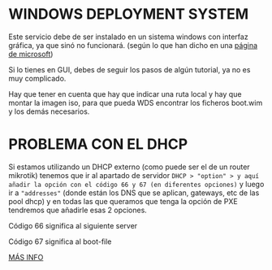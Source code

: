 # WINDOWS DEPLOYMENT SYSTEM

Este servicio debe de ser instalado en un sistema windows con interfaz gráfica, ya que sinó no funcionará. (según lo que han dicho en una [página de microsoft](https://learn.microsoft.com/en-us/previous-versions/windows/it-pro/windows-server-2012-r2-and-2012/hh831764(v=ws.11)#managing-the-wds-role-using-the-server-core-installation-option))

Si lo tienes en GUI, debes de seguir los pasos de algún tutorial, ya no es muy complicado.

Hay que tener en cuenta que hay que indicar una ruta local y hay que montar la imagen iso, para que pueda WDS encontrar los ficheros boot.wim y los demás necesarios.

# PROBLEMA CON EL DHCP

Si estamos utilizando un DHCP externo (como puede ser el de un router mikrotik) tenemos que ir al apartado de servidor `DHCP > "option" > y aquí añadir la opción con el código 66 y 67 (en diferentes opciones)` y luego ir a `"addresses"` (donde están los DNS que se aplican, gateways, etc de las pool dhcp) y en todas las que queramos que tenga la opción de PXE tendremos que añadirle esas 2 opciones.

Código 66 significa al siguiente server

Código 67 significa al boot-file

[MÁS INFO](https://blog.xentoo.info/2013/12/22/mikrotik-dhcp-and-pxe-boot/)